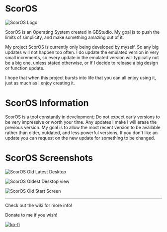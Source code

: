 # ScorOS

![ScorOS Logo](https://raw.githubusercontent.com/PrincessDeSynk/ScorOS/master/images/scorosnewlogo_orig.png)

ScorOS is an Operating System created in GBStudio. My goal is to push the limits of simplicity, and make something amazing out of it.

My project ScorOS is currently only being developed by myself. So any big updates will not happen too often. I do update the emulated version in very small increments, so every update in the emulated version will typically not be a big one, unless stated otherwise, or If I decide to release a big design or function update.

I hope that when this project bursts into life that you can all enjoy using it, just as much as I enjoy creating it.

# ScorOS Information

ScorOS is a tool constantly in development; Do not expect early versions to be very impressive or worth your time. Any updates I make I will erase the previous version.
My goal is to allow the most recent version to be available rather than older, outdated, and less powerful versions, If you don't like an update you can request on the new update
for something to be changed.

# ScorOS Screenshots

![ScorOS Old Latest Desktop](https://github.com/PrincessDeSynk/ScorOS/blob/master/images/ScorOS%20OLD%20Desktop%20UPDATE.png)

![ScorOS Oldest Desktop view](https://github.com/PrincessDeSynk/ScorOS/blob/master/images/ScorOS%20OLD%20Desktop.png)

![ScorOS Old Start Screen](https://github.com/PrincessDeSynk/ScorOS/blob/master/images/ScorOS%20OLD%20Start%20Screen.png)

________________________________________________________________________________________________________________________________________________________________________________________________________________________________________________________________________________________________________________________________________
Check out the wiki for more info!

Donate to me if you wish!

[![ko-fi](https://ko-fi.com/img/githubbutton_sm.svg)](https://ko-fi.com/desynkbbg)
